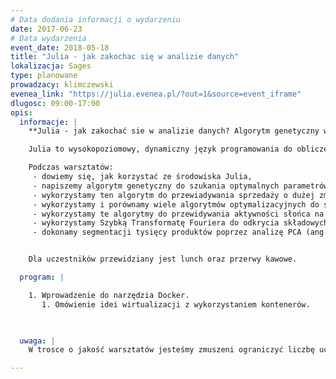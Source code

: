```yaml
---
# Data dodania informacji o wydarzeniu
date: 2017-06-23
# Data wydarzenia
event_date: 2018-05-18
title: "Julia - jak zakochac się w analizie danych"
lokalizacja: Sages
type: planowane
prowadzacy: klimczewski
evenea_link: "https://julia.evenea.pl/?out=1&source=event_iframe"
dlugosc: 09:00-17:00
opis:
  informacje: |
    **Julia - jak zakochać sie w analizie danych? Algorytm genetyczny w 10 minut ? Big Data na komputerze PC ? Transformaty Fouriera i przewidywanie przyszłości ? W Julii to bardzo proste!**

    Julia to wysokopoziomowy, dynamiczny język programowania do obliczeń numerycznych. Zapewnia wyrafinowany kompilator, rozproszone wykonywanie równoległe, dokładność numeryczną i obszerną bibliotekę funkcji matematycznych. Praca w konsoli może być wspomagana wieloma prezentacjami graficznymi i interfejsem wg własnego pomysłu. Bardzo szybko rozwijający się system wspierany jest pakietami z wielu dziedzin nauki i biznesu. Julia może być idealnym narzędziem zarówno dla tych, którzy tworzyli dotąd w R czy C i innych językach programowania, ale też jest świetnym rozwiązaniem dla tych, którym nie wystarcza już wielkość i wydajność arkusza kalkulacyjnego i programów statystycznych. Julia pozwala na komputerze osobistym zanurzyć się w świecie Big Data i obleczeń numerycznych. Warsztat jest zarówno dla programistów, jak i dla analityków, którzy chcieliby uniezależnić się od sztywnych ram, jakie dają dedykowane programy statystyczne. Julia jest bardzo szybka. Bywa, że identyczne zadania wykonuje tysiące razy szybciej od konkurencyjnych rozwiązań. Wyjątkowo szybko przetwarza zarówno liczby jak i tekst. 

    Podczas warsztatów:
     - dowiemy się, jak korzystać ze środowiska Julia,
     - napiszemy algorytm genetyczny do szukania optymalnych parametrów równia z wieloma parametrami, 
     - wykorzystamy ten algorytm do przewiadywania sprzedaży o dużej zmienność sezonowej,
     - wykorzystamy i porównamy wiele algorytmów optymalizacyjnych do szukania optymalnej prognozy sprzedaży na wiele lat, 
     - wykorzystamy te algorytmy do przewidywania aktywności słońca na podstawie kilkusetletnich obserwacji jego aktywności, 
     - wykorzystamy Szybką Transformatę Fouriera do odkrycia składowych (widma) cykli aktywności słońca, 
     - dokonamy segmentacji tysięcy produktów poprzez analizę PCA (ang. principal component analysis) wykonując dekompozycję macierzy.


    Dla uczestników przewidziany jest lunch oraz przerwy kawowe.

  program: |

    1. Wprowadzenie do narzędzia Docker.
       1. Omówienie idei wirtualizacji z wykorzystaniem kontenerów.
      


  uwaga: |
    W trosce o jakość warsztatów jesteśmy zmuszeni ograniczyć liczbę uczestników. **Kwalifikacja odbywa się na podstawie odpowiedzi udzielonych w formularzu zgłoszeniowym oraz - w dalszym kroku - kolejności zgłoszeń.** Potwierdzenie udziału w warsztatach wraz z instrukcją przygotowania środowiska otrzymasz najpóźniej na 7 dni przed planowaną datą wydarzenia.

---
```

